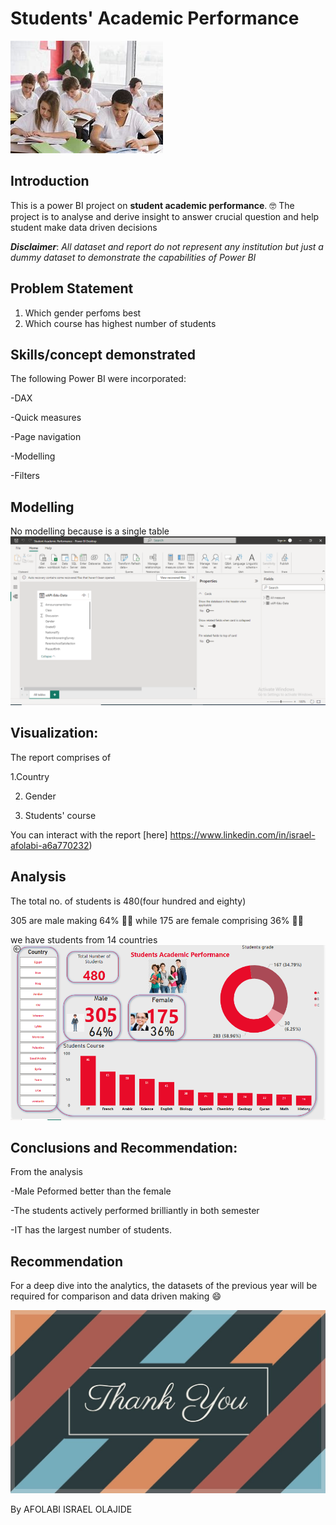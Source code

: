 # Students' Academic Performance

![](Stude.jfif)

## Introduction
This is a power BI project on **student academic performance**. 🤓
The project is to analyse and derive insight to answer crucial question and help student make data driven decisions

**_Disclaimer_**: _All dataset and report do not represent any institution but just a dummy dataset to demonstrate the capabilities of Power BI_

## Problem Statement
 1. Which gender perfoms best 
  2. Which course has highest number of students
  
  ## Skills/concept demonstrated
  
  The following Power BI were incorporated:
  
  -DAX 
  
  -Quick measures
  
  -Page navigation
  
  -Modelling
  
  -Filters
  
  ## Modelling
  No modelling because is a single table
  ![](Modelling.PNG)
  
  ## Visualization:
  The report comprises of 
  
  1.Country
  
  2. Gender
  
  3. Students' course
  
  You can interact with the report [here] https://www.linkedin.com/in/israel-afolabi-a6a770232)
  
  ## Analysis
  
  The total no. of students is 480(four hundred and eighty)
  
  305 are male making 64% 🕵️‍♂️ while 175 are female comprising 36% 🕵️‍♀️
  
  we have students from 14 countries
  ![](Student_performance.PNG)
  
  ## Conclusions and Recommendation:
  From the analysis 
  
  -Male Peformed better than the female
  
  -The students actively performed brilliantly in both semester
  
  -IT has the largest number of students.
  
  ## Recommendation
  For a deep dive into the analytics, the datasets of the previous year will be required for comparison and data driven making 😄
  
  ![](THanku.jfif)
  
  
  By AFOLABI ISRAEL OLAJIDE 
